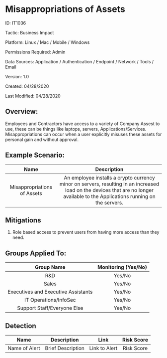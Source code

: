 # **Misappropriations of Assets**

ID: IT1036

Tactic: Business Impact

Platform: Linux / Mac / Mobile / Windows

Permissions Required: Admin

Data Sources: Application / Authentication / Endpoint / Network / Tools / Email

Version: 1.0

Created: 04/28/2020

Last Modified: 04/28/2020


## **Overview:**
Employees and Contractors have access to a variety of Company Assest to use, these can be things like laptops, servers, Applications/Services. Misappropriations can occur when a user explicitly misuses these assets for personal gain and without approval.  

## **Example Scenario:**

| Name | Description |
| :---:| :---:|
| Misappropriations of Assets | An employee installs a crypto currency minor on servers, resulting in an increased load on the devices that are no longer available to the Applications running on the servers.  |


## **Mitigations**
1. Role based access to prevent users from having more access than they need. 



## **Groups Applied To:**
| Group Name | Monitoring (Yes/No) |
| :---: | :---:|
| R&D	| Yes/No |
| Sales | Yes/No |
| Executives and Executive Assistants |	Yes/No |
| IT Operations/InfoSec	| Yes/No |
|Support Staff/Everyone Else | Yes/No|

## **Detection**
| Name | Description | Link | Risk Score |
| :---: | :---:|:---: | :---:|
| Name of Alert | Brief Description | Link to Alert | Risk Score|  





